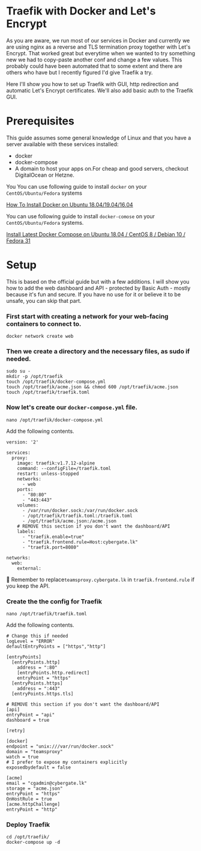 # Traefik with Docker and Let's Encrypt

As you are aware, we run most of our services in Docker and currently we are using nginx as a reverse and TLS termination proxy together with Let's Encrypt. That worked great but everytime when we wanted to try something new we had to copy-paste another conf and change a few values. This probably could have been automated that to some extent and there are others who have but I recently figured I'd give Traefik a try.

Here I'll show you how to set up Traefik with GUI, http redirection and automatic Let's Encrypt certificates. We'll also add basic auth to the Traefik GUI.

# Prerequisites

This guide assumes some general knowledge of Linux and that you have a server available with these services installed:

* docker
* docker-compose
* A domain to host your apps on.For cheap and good servers, checkout DigitalOcean or Hetzne.

You You can use following guide to install `docker` on your `CentOS/Ubuntu/Fedora` systems

[How To Install Docker on Ubuntu 18.04/19.04/16.04](https://computingforgeeks.com/how-to-install-docker-on-ubuntu/)

You can use following guide to install `docker-comose` on your `CentOS/Ubuntu/Fedora` systems. 

[Install Latest Docker Compose on Ubuntu 18.04 / CentOS 8 / Debian 10 / Fedora 31](https://computingforgeeks.com/how-to-install-latest-docker-compose-on-linux/)

# Setup

This is based on the official guide but with a few additions. I will show you how to add the web dashboard and API - protected by Basic Auth - mostly because it's fun and secure. If you have no use for it or believe it to be unsafe, you can skip that part.

### First start with creating a network for your web-facing containers to connect to.
```
docker network create web
````

### Then we create a directory and the necessary files, as sudo if needed.
```
sudo su -
mkdir -p /opt/traefik
touch /opt/traefik/docker-compose.yml
touch /opt/traefik/acme.json && chmod 600 /opt/traefik/acme.json
touch /opt/traefik/traefik.toml
```
### Now let's create our `docker-compose.yml` file.

```
nano /opt/traefik/docker-compose.yml
```

Add the following contents.

```
version: '2'

services:
  proxy:
    image: traefik:v1.7.12-alpine
    command: --configFile=/traefik.toml
    restart: unless-stopped
    networks:
      - web
    ports:
      - "80:80"
      - "443:443"
    volumes:
      - /var/run/docker.sock:/var/run/docker.sock
      - /opt/traefik/traefik.toml:/traefik.toml
      - /opt/traefik/acme.json:/acme.json
    # REMOVE this section if you don't want the dashboard/API
    labels:
      - "traefik.enable=true"
      - "traefik.frontend.rule=Host:cybergate.lk"
      - "traefik.port=8080"

networks:
  web:
    external: 
```
:pencil: Remember to replace`teamsproxy.cybergate.lk` in `traefik.frontend.rule` if you keep the API.

### Create the the config for Traefik

```
nano /opt/traefik/traefik.toml
```

Add  the following contents.

```
# Change this if needed
logLevel = "ERROR"
defaultEntryPoints = ["https","http"]

[entryPoints]
  [entryPoints.http]
    address = ":80"
    [entryPoints.http.redirect]
    entryPoint = "https"
  [entryPoints.https]
    address = ":443"
  [entryPoints.https.tls]

# REMOVE this section if you don't want the dashboard/API
[api]
entryPoint = "api"
dashboard = true

[retry]

[docker]
endpoint = "unix:///var/run/docker.sock"
domain = "teamsproxy"
watch = true
# I prefer to expose my containers explicitly
exposedbydefault = false

[acme]
email = "cgadmin@cybergate.lk"
storage = "acme.json"
entryPoint = "https"
OnHostRule = true
[acme.httpChallenge]
entryPoint = "http"
```
### Deploy Traefik

```
cd /opt/traefik/
docker-compose up -d
```

